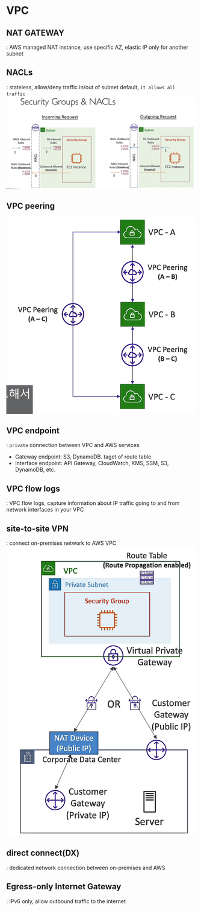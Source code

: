 # VPC
## NAT GATEWAY
: AWS managed NAT instance, use specific AZ, elastic IP
only for another subnet

## NACLs
: stateless, allow/deny traffic in/out of subnet
default, `it allows all traffic`
![VPC](img/6.png)

## VPC peering
![VPC](img/7.png)

## VPC endpoint
: `private` connection between VPC and AWS services
- Gateway endpoint: S3, DynamoDB. taget of route table
- Interface endpoint: API Gateway, CloudWatch, KMS, SSM, S3, DynamoDB, etc.

## VPC flow logs
: VPC flow logs, capture information about IP traffic going to and from network interfaces in your VPC

## site-to-site VPN
: connect on-premises network to AWS VPC
![VPC](img/8.png)

## direct connect(DX)
: dedicated network connection between on-premises and AWS

## Egress-only Internet Gateway
: IPv6 only, allow outbound traffic to the internet
